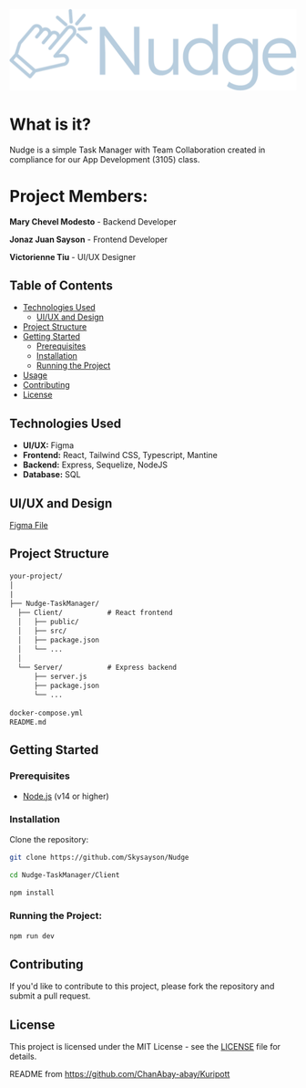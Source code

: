 ![Alt text](https://github.com/Skysayson/Nudge/blob/stable/Nudge-TaskManager/client/src/assets/Group%201.svg) <br>

# What is it?
Nudge is a simple Task Manager with Team Collaboration created in compliance for our App Development (3105) class.

# Project Members:
**Mary Chevel Modesto** - Backend Developer

**Jonaz Juan Sayson** - Frontend Developer

**Victorienne Tiu** - UI/UX Designer 

## Table of Contents

- [Technologies Used](#technologies-used)
  - [UI/UX and Design](#ui/ux-and-design)
- [Project Structure](#project-structure)
- [Getting Started](#getting-started)
  - [Prerequisites](#prerequisites)
  - [Installation](#installation)
  - [Running the Project](#running-the-project)
- [Usage](#usage)
- [Contributing](#contributing)
- [License](#license)

## Technologies Used
- **UI/UX:** Figma
- **Frontend:** React, Tailwind CSS, Typescript, Mantine
- **Backend:** Express, Sequelize, NodeJS
- **Database:** SQL

## UI/UX and Design
[Figma File](https://www.figma.com/design/KNiUcVvqErx09mbVHYZ2QI/nudge?node-id=2-4&t=1RhZCWnfLu7DzAq4-1)

## Project Structure

```
your-project/
│
|
├── Nudge-TaskManager/
  ├── Client/           # React frontend
  │   ├── public/
  │   ├── src/
  │   ├── package.json
  │   └── ...
  │
  └── Server/           # Express backend
      ├── server.js
      ├── package.json
      └── ...

docker-compose.yml
README.md
```

## Getting Started

### Prerequisites

- [Node.js](https://nodejs.org/) (v14 or higher)

### Installation

Clone the repository:

```bash
git clone https://github.com/Skysayson/Nudge
```

```bash
cd Nudge-TaskManager/Client
```

```bash
npm install
```

### Running the Project:

```bash
npm run dev
```

## Contributing

If you'd like to contribute to this project, please fork the repository and submit a pull request.

## License

This project is licensed under the MIT License - see the [LICENSE](LICENSE) file for details.

README from https://github.com/ChanAbay-abay/Kuripott
